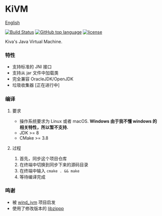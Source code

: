 KiVM
=============
[English](README-en.md)

[![Build Status](https://travis-ci.org/imkiva/KiVM.svg?branch=master)](https://travis-ci.org/imkiva/KiVM)
[![GitHub top language](https://img.shields.io/github/languages/top/imkiva/KiVM.svg)](https://github.com/imkiva/KiVM)
[![license](https://img.shields.io/github/license/imkiva/KiVM.svg?colorB=000000)](https://github.com/imkiva/KiVM)

Kiva's Java Virtual Machine.

### 特性
- 支持标准的 JNI 接口
- 支持从 jar 文件中加载类
- 完全兼容 OracleJDK/OpenJDK
- 垃圾收集器 [正在进行中]

### 编译
1. 要求
    * 操作系统要求为 Linux 或者 macOS. **Windows 由于我不懂 windows 的相关特性，所以暂不支持.**
    * JDK >= 8
    * CMake >= 3.8

2. 过程
    1. 首先，同步这个项目仓库
    2. 在终端中切换到同步下来的源码目录
    3. 在终端中输入 `cmake . && make`
    4. 等待编译完成

### 鸣谢
* 被 [wind_jvm](https://github.com/wind2412/wind_jvm) 项目启发
* 使用了修改版本的 [libzippp](https://github.com/ctabin/libzippp)
